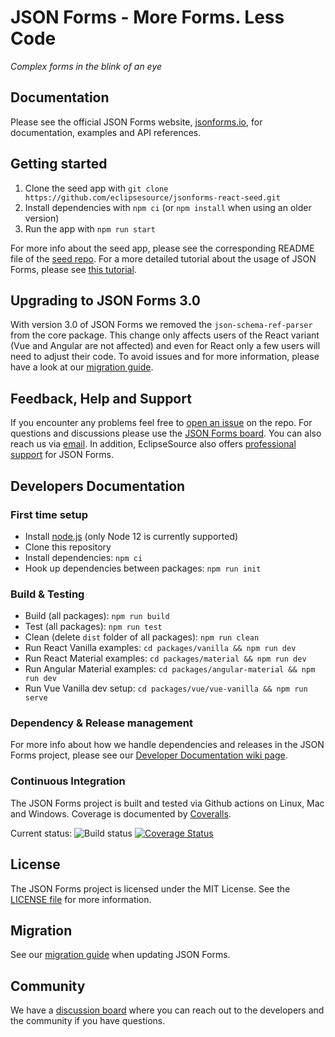 # JSON Forms - More Forms. Less Code

*Complex forms in the blink of an eye*

## Documentation

Please see the official JSON Forms website, [jsonforms.io](https://jsonforms.io), for documentation, examples and API references.

## Getting started

1. Clone the seed app with `git clone https://github.com/eclipsesource/jsonforms-react-seed.git`
2. Install dependencies with `npm ci` (or `npm install` when using an older version)
3. Run the app with `npm run start`

For more info about the seed app, please see the corresponding README file of the [seed repo](https://github.com/eclipsesource/jsonforms-react-seed).
For a more detailed tutorial about the usage of JSON Forms, please see [this tutorial](http://jsonforms.io/docs/tutorial).

## Upgrading to JSON Forms 3.0

With version 3.0 of JSON Forms we removed the `json-schema-ref-parser` from the core package.
This change only affects users of the React variant (Vue and Angular are not affected) and even for React only a few users will need to adjust their code.
To avoid issues and for more information, please have a look at our [migration guide](https://github.com/eclipsesource/jsonforms/blob/master/MIGRATION.md).

## Feedback, Help and Support

If you encounter any problems feel free to [open an issue](https://github.com/eclipsesource/jsonforms/issues/new/choose) on the repo.
For questions and discussions please use the [JSON Forms board](https://spectrum.chat/jsonforms).
You can also reach us via [email](mailto:jsonforms@eclipsesource.com?subject=JSON%20Forms).
In addition, EclipseSource also offers [professional support](https://jsonforms.io/support) for JSON Forms.

## Developers Documentation

### First time setup

* Install [node.js](https://nodejs.org/) (only Node 12 is currently supported)
* Clone this repository
* Install dependencies: `npm ci`
* Hook up dependencies between packages: `npm run init`

### Build & Testing

* Build (all packages): `npm run build`
* Test (all packages): `npm run test`
* Clean (delete `dist` folder of all packages): `npm run clean`
* Run React Vanilla examples: `cd packages/vanilla && npm run dev`
* Run React Material examples: `cd packages/material && npm run dev`
* Run Angular Material examples: `cd packages/angular-material && npm run dev`
* Run Vue Vanilla dev setup: `cd packages/vue/vue-vanilla && npm run serve`

### Dependency & Release management

For more info about how we handle dependencies and releases in the JSON Forms project, please see our [Developer Documentation wiki page](https://github.com/eclipsesource/jsonforms/wiki/Developer-documentation).

### Continuous Integration

The JSON Forms project is built and tested via Github actions on Linux, Mac and Windows. Coverage is documented by [Coveralls](https://coveralls.io).

Current status: ![Build status](https://github.com/eclipsesource/jsonforms/actions/workflows/ci.yaml/badge.svg?branch=master)
[![Coverage Status](https://coveralls.io/repos/eclipsesource/jsonforms/badge.svg?branch=master&service=github)](https://coveralls.io/github/eclipsesource/jsonforms?branch=master)

## License

The JSON Forms project is licensed under the MIT License. See the [LICENSE file](https://github.com/eclipsesource/jsonforms/blob/master/LICENSE) for more information.

## Migration

See our [migration guide](https://github.com/eclipsesource/jsonforms/blob/master/MIGRATION.md) when updating JSON Forms.

## Community

We have a [discussion board](https://spectrum.chat/jsonforms) where you can reach out to the developers and the community if you have questions.

